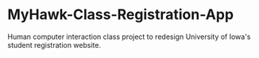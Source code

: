 # MyHawk-Class-Registration-App
Human computer interaction class project to redesign University of Iowa's student registration website.
